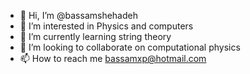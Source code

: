 - 👋 Hi, I’m @bassamshehadeh
- 👀 I’m interested in Physics and computers
- 🌱 I’m currently learning string theory
- 💞️ I’m looking to collaborate on computational physics
- 📫 How to reach me bassamxp@hotmail.com

<!---
bassamshehadeh/bassamshehadeh is a ✨ special ✨ repository because its `README.md` (this file) appears on your GitHub profile.
You can click the Preview link to take a look at your changes.
--->
